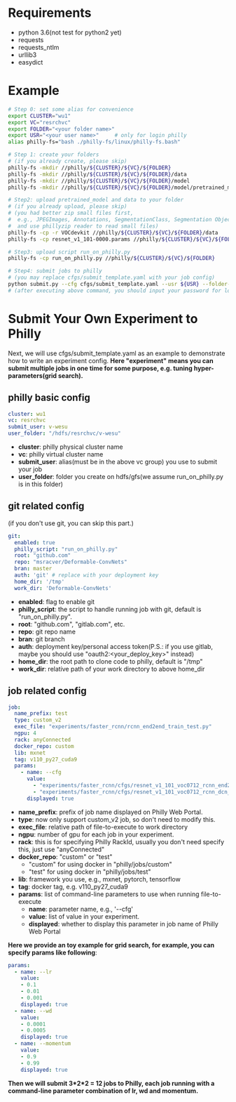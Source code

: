 # Requirements
* python 3.6(not test for python2 yet)
* requests
* requests_ntlm
* urllib3
* easydict

# Example
````bash
# Step 0: set some alias for convenience
export CLUSTER="wu1"
export VC="resrchvc"
export FOLDER="<your folder name>"
export USR="<your user name>"     # only for login philly
alias philly-fs="bash ./philly-fs/linux/philly-fs.bash"

# Step 1: create your folders
# (if you already create, please skip)
philly-fs -mkdir //philly/${CLUSTER}/${VC}/${FOLDER}
philly-fs -mkdir //philly/${CLUSTER}/${VC}/${FOLDER}/data
philly-fs -mkdir //philly/${CLUSTER}/${VC}/${FOLDER}/model
philly-fs -mkdir //philly/${CLUSTER}/${VC}/${FOLDER}/model/pretrained_model

# Step2: upload pretrained_model and data to your folder
# (if you already upload, please skip)
# (you had better zip small files first, 
#  e.g., JPEGImages, Annotations, SegmentationClass, Segmentation Object, 
#  and use phillyzip reader to read small files)
philly-fs -cp -r VOCdevkit //philly/${CLUSTER}/${VC}/${FOLDER}/data
philly-fs -cp resnet_v1_101-0000.params //philly/${CLUSTER}/${VC}/${FOLDER}/model/pretrained_model

# Step3: upload script run_on_philly.py
philly-fs -cp run_on_philly.py //philly/${CLUSTER}/${VC}/${FOLDER}

# Step4: submit jobs to philly
# (you may replace cfgs/submit_template.yaml with your job config)
python submit.py --cfg cfgs/submit_template.yaml --usr ${USR} --folder-user ${FOLDER}
# (after executing above command, you should input your password for login)
````

# Submit Your Own Experiment to Philly
Next, we will use cfgs/submit_template.yaml as  an example to demonstrate how to write an experiment config.
**Here "experiment" means you can submit multiple jobs in one time for some purpose, e.g. tuning hyper-parameters(grid search).** 
## philly basic config

````yaml
cluster: wu1
vc: resrchvc
submit_user: v-wesu
user_folder: "/hdfs/resrchvc/v-wesu"
````
* **cluster**: philly physical cluster name 
* **vc**: philly virtual cluster name
* **submit_user**: alias(must be in the above vc group) you use to submit your job
* **user_folder**: folder you create on hdfs/gfs(we assume run_on_philly.py is in this folder)
## git related config 
(if you don't use git, you can skip this part.)
````yaml
git:
  enabled: true
  philly_script: "run_on_philly.py"
  root: "github.com"
  repo: "msracver/Deformable-ConvNets"
  bran: master
  auth: 'git' # replace with your deployment key
  home_dir: '/tmp'
  work_dir: 'Deformable-ConvNets'
````
* **enabled**: flag to enable git
* **philly_script**: the script to handle running job with git, default is "run_on_philly.py".
* **root**: "github.com", "gitlab.com", etc.
* **repo**: git repo name
* **bran**: git branch
* **auth**: deployment key/personal access token(P.S.: if you use gitlab, maybe you should use "oauth2:<your_deploy_key>" instead)
* **home_dir**: the root path to clone code to philly, default is "/tmp"
* **work_dir**: relative path of your work directory to above home_dir 

## job related config
````yaml
job:
  name_prefix: test
  type: custom_v2
  exec_file: "experiments/faster_rcnn/rcnn_end2end_train_test.py"
  ngpu: 4
  rack: anyConnected
  docker_repo: custom
  lib: mxnet
  tag: v110_py27_cuda9
  params:
    - name: --cfg
      value:
        - "experiments/faster_rcnn/cfgs/resnet_v1_101_voc0712_rcnn_end2end.yaml"
        - "experiments/faster_rcnn/cfgs/resnet_v1_101_voc0712_rcnn_dcn_end2end.yaml"
      displayed: true
````
* **name_prefix**: prefix of job name displayed on Philly Web Portal.
* **type**: now only support custom_v2 job, so don't need to modify this.
* **exec_file**: relative path of file-to-execute to work directory  
* **ngpu**: number of gpu for each job in your experiment. 
* **rack**: this is for specifying Philly RackId, usually you don't need specify this, just use "anyConnected"
* **docker_repo**: "custom" or "test" 
    * "custom" for using docker in "philly/jobs/custom"
    * "test" for using docker in "philly/jobs/test"
* **lib**: framework you use, e.g., mxnet, pytorch, tensorflow
* **tag**: docker tag, e.g. v110_py27_cuda9
* **params**: list of command-line parameters to use when running file-to-execute
    * **name**: parameter name, e.g., '--cfg'
    * **value**: list of value in your experiment.
    * **displayed**: whether to display this parameter in job name of Philly Web Portal

**Here we provide an toy example for grid search, for example, you can specify params like following**:
```yaml
params:
  - name: --lr
    value: 
    - 0.1
    - 0.01
    - 0.001
    displayed: true
  - name: --wd
    value:
    - 0.0001
    - 0.0005
    displayed: true
  - name: --momentum
    value: 
    - 0.9
    - 0.99
    displayed: true
```
**Then we will submit 3\*2\*2 = 12 jobs to Philly, each job running with a command-line parameter combination of lr, wd and momentum.**



